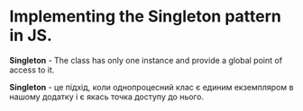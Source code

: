 # Implementing the Singleton pattern in JS.

**Singleton** - The class has only one instance and provide a global point of
access to it.

**Singleton** - це підхід, коли однопроцесний клас є единим екземпляром в нашому
додатку і є якась точка доступу до нього.
